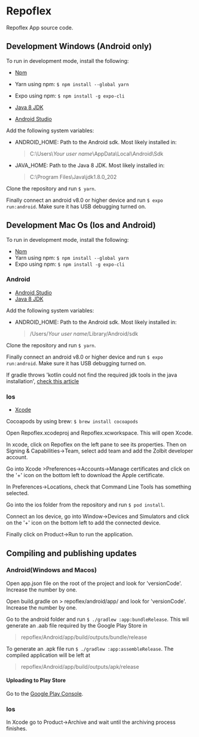 # Repoflex

Repoflex App source code.

## Development Windows (Android only)

To run in development mode, install the following:

- [Npm](https://nodejs.org/dist/v16.14.0/node-v16.14.0-x64.msi)
- Yarn using npm: `$ npm install --global yarn`
- Expo using npm: `$ npm install -g expo-cli`

- [Java 8 JDK](https://www.oracle.com/java/technologies/downloads/#java8-windows)
- [Android Studio](https://developer.android.com/studio)

Add the following system variables:
- ANDROID_HOME: Path to the Android sdk. Most likely installed in: 
    > C:\Users\\*Your user name*\AppData\Local\Android\Sdk
- JAVA_HOME: Path to the Java 8 JDK. Most likely installed in:
    > C:\Program Files\Java\jdk1.8.0_202

Clone the repository and run `$ yarn`.

Finally connect an android v8.0 or higher device and run `$ expo run:android`. Make sure it has USB debugging turned on.

## Development Mac Os (Ios and Android)

To run in development mode, install the following:

- [Npm](https://nodejs.org/dist/v16.14.2/node-v16.14.2.pkg)
- Yarn using npm: `$ npm install --global yarn`
- Expo using npm: `$ npm install -g expo-cli`

### Android

- [Android Studio](https://developer.android.com/studio)
- [Java 8 JDK](https://www.oracle.com/java/technologies/downloads/#java8-mac)

Add the following system variables:
- ANDROID_HOME: Path to the Android sdk. Most likely installed in: 
    > /Users/*Your user name*/Library/Android/sdk

Clone the repository and run `$ yarn`.

Finally connect an android v8.0 or higher device and run `$ expo run:android`. Make sure it has USB debugging turned on.

If gradle throws 'kotlin could not find the required jdk tools in the java installation', [check this article](https://docs.oracle.com/javase/9/install/installation-jdk-and-jre-macos.htm#JSJIG-GUID-577CEA7C-E51C-416D-B9C6-B1469F45AC78)

### Ios

- [Xcode](https://apps.apple.com/us/app/xcode/id497799835?mt=12)

Cocoapods by using brew: `$ brew install cocoapods`

Open Repoflex.xcodeproj and Repoflex.xcworkspace. This will open Xcode.

In xcode, click on Repoflex on the left pane to see its properties. Then on Signing & Capabilities->Team, select add team and add the Zolbit developer account.

Go into Xcode >Preferences->Accounts->Manage certificates and click on the '+' icon on the bottom left to download the Apple certificate.

In Preferences->Locations, check that Command Line Tools has something selected.

Go into the ios folder from the repository and run `$ pod install`.

Connect an Ios device, go into Window->Devices and Simulators and click on the '+' icon on the bottom left to add the connected device.

Finally click on Product->Run to run the application.

## Compiling and publishing updates

### Android(Windows and Macos)

Open app.json file on the root of the project and look for 'versionCode'. Increase the number by one.

Open build.gradle on > repoflex/android/app/ and look for 'versionCode'. Increase the number by one.

Go to the android folder and run `$ ./gradlew :app:bundleRelease`. This wil generate an .aab file required by the Google Play Store in 
> repoflex/Android/app/build/outputs/bundle/release

To generate an .apk file run `$ ./gradlew :app:assembleRelease`. The compiled application will be left at 
> repoflex/Android/app/build/outputs/apk/release 

#### Uploading to Play Store

Go to the [Google Play Console](https://play.google.com/console/about/).

### Ios

In Xcode go to Product->Archive and wait until the archiving process finishes.

